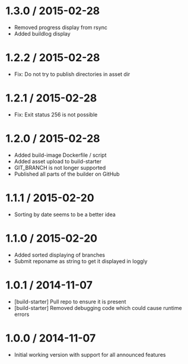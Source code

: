 
1.3.0 / 2015-02-28
==================

  * Removed progress display from rsync
  * Added buildlog display

1.2.2 / 2015-02-28
==================

  * Fix: Do not try to publish directories in asset dir

1.2.1 / 2015-02-28
==================

  * Fix: Exit status 256 is not possible

1.2.0 / 2015-02-28
==================

  * Added build-image Dockerfile / script
  * Added asset upload to build-starter
  * GIT_BRANCH is not longer supported
  * Published all parts of the builder on GitHub

1.1.1 / 2015-02-20
==================

  * Sorting by date seems to be a better idea

1.1.0 / 2015-02-20
==================

  * Added sorted displaying of branches
  * Submit reponame as string to get it displayed in loggly

1.0.1 / 2014-11-07
==================

  * [build-starter] Pull repo to ensure it is present
  * [build-starter] Removed debugging code which could cause runtime errors

1.0.0 / 2014-11-07
==================

  * Initial working version with support for all announced features
